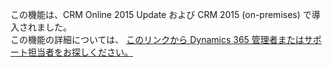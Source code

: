 この機能は、CRM Online 2015 Update および CRM 2015 (on-premises) で導入されました。   
 この機能の詳細については、 [このリンクから Dynamics 365 管理者またはサポート担当者をお探しください。](../basics/find-administrator-support.md)